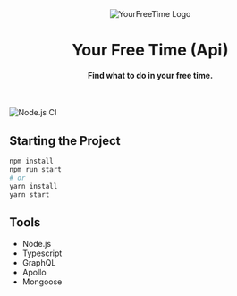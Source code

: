 <div align="center">
  <img alt="YourFreeTime Logo" src="https://github.com/yourfreetime/web/blob/master/public/assets/logo-horizontal.png?raw=true">
  <h1>Your Free Time (Api)</h1>
  <h4>Find what to do in your free time.</h4>
  <br />
</div>

![Node.js CI](https://github.com/yourfreetime/api/workflows/Node.js%20CI/badge.svg?branch=master)

## Starting the Project 

```sh
npm install
npm run start
# or
yarn install
yarn start
```

## Tools

- Node.js
- Typescript
- GraphQL
- Apollo
- Mongoose